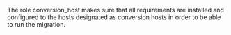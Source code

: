 The role conversion_host makes sure that all requirements are installed and configured to the hosts designated as conversion hosts in order to be able to run the migration.